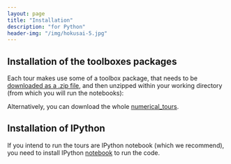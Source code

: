```yaml
---
layout: page
title: "Installation"
description: "for Python"
header-img: "/img/hokusai-5.jpg"
---
```


Installation of the toolboxes packages
------------

Each tour makes use some of a toolbox package, that needs to be [downloaded as a .zip file](https://github.com/gpeyre/numerical-tours/raw/master/python/nt_toolbox.zip), and then unzipped within your working directory (from which you will run the notebooks):

Alternatively, you can download the whole [numerical_tours][1].

Installation of IPython
------------

If you intend to run the tours are IPython notebook (which we recommend), you need to install IPython [notebook][2] to run the code. 

[1]: https://github.com/gpeyre/numerical-tours/archive/master.zip
[2]: http://ipython.org/install.html
[3]: http://arokem.github.io/python-matlab-bridge/